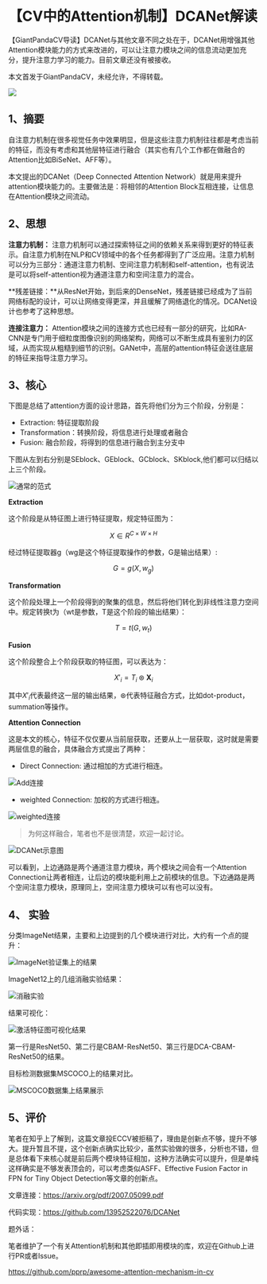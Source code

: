 # 【CV中的Attention机制】DCANet解读

【GiantPandaCV导读】DCANet与其他文章不同之处在于，DCANet用增强其他Attention模块能力的方式来改进的，可以让注意力模块之间的信息流动更加充分，提升注意力学习的能力。目前文章还没有被接收。

本文首发于GiantPandaCV，未经允许，不得转载。

![](https://img-blog.csdnimg.cn/20210218110600518.png?x-oss-process=image/watermark,type_ZmFuZ3poZW5naGVpdGk,shadow_10,text_aHR0cHM6Ly9ibG9nLmNzZG4ubmV0L0REX1BQX0pK,size_16,color_FFFFFF,t_70)

## 1、摘要

自注意力机制在很多视觉任务中效果明显，但是这些注意力机制往往都是考虑当前的特征，而没有考虑和其他层特征进行融合（其实也有几个工作都在做融合的Attention比如BiSeNet、AFF等）。

本文提出的DCANet（Deep Connected Attention Network）就是用来提升attention模块能力的。主要做法是：将相邻的Attention Block互相连接，让信息在Attention模块之间流动。

## 2、思想

**注意力机制：** 注意力机制可以通过探索特征之间的依赖关系来得到更好的特征表示。自注意力机制在NLP和CV领域中的各个任务都得到了广泛应用。注意力机制可以分为三部分：通道注意力机制、空间注意力机制和self-attention，也有说法是可以将self-attention视为通道注意力和空间注意力的混合。

**残差链接：**从ResNet开始，到后来的DenseNet，残差链接已经成为了当前网络标配的设计，可以让网络变得更深，并且缓解了网络退化的情况。DCANet设计也参考了这种思想。

**连接注意力：** Attention模块之间的连接方式也已经有一部分的研究，比如RA-CNN是专门用于细粒度图像识别的网络架构，网络可以不断生成具有鉴别力的区域，从而实现从粗糙到细节的识别。GANet中，高层的attention特征会送往底层的特征来指导注意力学习。

## 3、核心

下图是总结了attention方面的设计思路，首先将他们分为三个阶段，分别是：

- Extraction: 特征提取阶段
- Transformation：转换阶段，将信息进行处理或者融合
- Fusion: 融合阶段，将得到的信息进行融合到主分支中

下图从左到右分别是SEblock、GEblock、GCblock、SKblock,他们都可以归结以上三个阶段。

![通常的范式](https://img-blog.csdnimg.cn/20210218212120915.png)

**Extraction**

这个阶段是从特征图上进行特征提取，规定特征图为：

$$
X\in R^{C\times W\times H}
$$

经过特征提取器g（wg是这个特征提取操作的参数，G是输出结果）:

$$
G=g(X,w_g)
$$

**Transformation**

这个阶段处理上一个阶段得到的聚集的信息，然后将他们转化到非线性注意力空间中。规定转换t为（wt是参数，T是这个阶段的输出结果）：

$$
T=t(G,w_t)
$$

**Fusion**

这个阶段整合上个阶段获取的特征图，可以表达为：

$$
X'_i=T_i\circledast \mathbf{X}_{i}
$$

其中$X'_i$代表最终这一层的输出结果，$\circledast$代表特征融合方式，比如dot-product，summation等操作。

**Attention Connection**

这是本文的核心，特征不仅仅要从当前层获取，还要从上一层获取，这时就是需要两层信息的融合，具体融合方式提出了两种：

- Direct Connection: 通过相加的方式进行相连。

![Add连接](https://img-blog.csdnimg.cn/20210218213902876.png)

- weighted Connection: 加权的方式进行相连。

![weighted连接](https://img-blog.csdnimg.cn/20210218213958458.png)

> 为何这样融合，笔者也不是很清楚，欢迎一起讨论。

![DCANet示意图](https://img-blog.csdnimg.cn/20210218214828666.png?x-oss-process=image/watermark,type_ZmFuZ3poZW5naGVpdGk,shadow_10,text_aHR0cHM6Ly9ibG9nLmNzZG4ubmV0L0REX1BQX0pK,size_6,color_FFFFFF,t_70)

可以看到，上边通路是两个通道注意力模块，两个模块之间会有一个Attention Connection让两者相连，让后边的模块能利用上之前模块的信息。下边通路是两个空间注意力模块，原理同上，空间注意力模块可以有也可以没有。

## 4、 实验

分类ImageNet结果，主要和上边提到的几个模块进行对比，大约有一个点的提升：

![ImageNet验证集上的结果](https://img-blog.csdnimg.cn/20210218215136107.png?x-oss-process=image/watermark,type_ZmFuZ3poZW5naGVpdGk,shadow_10,text_aHR0cHM6Ly9ibG9nLmNzZG4ubmV0L0REX1BQX0pK,size_1,color_FFFFFF,t_70)

ImageNet12上的几组消融实验结果：

![消融实验](https://img-blog.csdnimg.cn/20210218215430334.png?x-oss-process=image/watermark,type_ZmFuZ3poZW5naGVpdGk,shadow_10,text_aHR0cHM6Ly9ibG9nLmNzZG4ubmV0L0REX1BQX0pK,size_6,color_FFFFFF,t_70)

结果可视化：

![激活特征图可视化结果](https://img-blog.csdnimg.cn/20210218220504641.png?x-oss-process=image/watermark,type_ZmFuZ3poZW5naGVpdGk,shadow_10,text_aHR0cHM6Ly9ibG9nLmNzZG4ubmV0L0REX1BQX0pK,size_6,color_FFFFFF,t_70)

第一行是ResNet50、第二行是CBAM-ResNet50、第三行是DCA-CBAM-ResNet50的结果。

目标检测数据集MSCOCO上的结果对比。

![MSCOCO数据集上结果展示](https://img-blog.csdnimg.cn/20210218220625744.png?x-oss-process=image/watermark,type_ZmFuZ3poZW5naGVpdGk,shadow_10,text_aHR0cHM6Ly9ibG9nLmNzZG4ubmV0L0REX1BQX0pK,size_16,color_FFFFFF,t_70)



## 5、评价

笔者在知乎上了解到，这篇文章投ECCV被拒稿了，理由是创新点不够，提升不够大。提升暂且不提，这个创新点确实比较少，虽然实验做的很多，分析也不错，但是总体看下来核心就是前后两个模块特征相加，这种方法确实可以提升，但是单纯这样确实是不够发表顶会的，可以考虑类似ASFF、Effective Fusion Factor in FPN for Tiny Object Detection等文章的创新点。

文章连接：https://arxiv.org/pdf/2007.05099.pdf

代码实现：https://github.com/13952522076/DCANet

题外话：

笔者维护了一个有关Attention机制和其他即插即用模块的库，欢迎在Github上进行PR或者Issue。

https://github.com/pprp/awesome-attention-mechanism-in-cv



